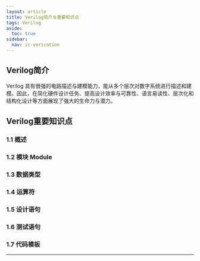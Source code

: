 ```yaml
---
layout: article
title: Verilog简介与重要知识点
tags: Verilog
aside:
  toc: true
sidebar:
  nav: ic-verication
---
```


## Verilog简介
Verilog 具有很强的电路描述与建模能力，能从多个层次对数字系统进行描述和建模。因此，在简化硬件设计任务、提高设计效率与可靠性、语言易读性、层次化和结构化设计等方面展现了强大的生命力与潜力。

<!--more-->

## Verilog重要知识点

### 1.1 概述

### 1.2 模块 Module

### 1.3 数据类型

### 1.4 运算符

### 1.5 设计语句

### 1.6 测试语句

### 1.7 代码模板

---